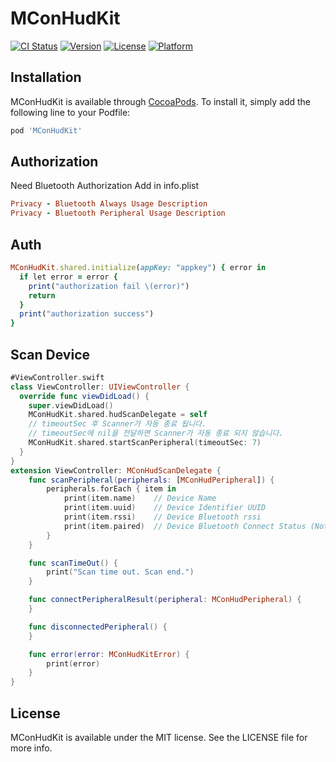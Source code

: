 # MConHudKit

[![CI Status](https://img.shields.io/travis/developers@telecons.co.kr/MConHudKit.svg?style=flat)](https://travis-ci.org/developers@telecons.co.kr/MConHudKit)
[![Version](https://img.shields.io/cocoapods/v/MConHudKit.svg?style=flat)](https://cocoapods.org/pods/MConHudKit)
[![License](https://img.shields.io/cocoapods/l/MConHudKit.svg?style=flat)](https://cocoapods.org/pods/MConHudKit)
[![Platform](https://img.shields.io/cocoapods/p/MConHudKit.svg?style=flat)](https://cocoapods.org/pods/MConHudKit)

## Installation

MConHudKit is available through [CocoaPods](https://cocoapods.org). To install
it, simply add the following line to your Podfile:

```ruby
pod 'MConHudKit'
```

## Authorization

Need Bluetooth Authorization
Add in info.plist
```ruby
Privacy - Bluetooth Always Usage Description
Privacy - Bluetooth Peripheral Usage Description
```

## Auth

```ruby
MConHudKit.shared.initialize(appKey: "appkey") { error in
  if let error = error {
    print("authorization fail \(error)")
    return
  }
  print("authorization success")
}
```

## Scan Device
```swift
#ViewController.swift
class ViewController: UIViewController {
  override func viewDidLoad() {
    super.viewDidLoad()
    MConHudKit.shared.hudScanDelegate = self
    // timeoutSec 후 Scanner가 자동 종료 됩니다.
    // timeoutSec에 nil을 전달하면 Scanner가 자동 종료 되지 않습니다.
    MConHudKit.shared.startScanPeripheral(timeoutSec: 7)
  }
}
extension ViewController: MConHudScanDelegate {
    func scanPeripheral(peripherals: [MConHudPeripheral]) {
        peripherals.forEach { item in
            print(item.name)    // Device Name
            print(item.uuid)    // Device Identifier UUID
            print(item.rssi)    // Device Bluetooth rssi
            print(item.paired)  // Device Bluetooth Connect Status (Not BLE Connection)
        }
    }

    func scanTimeOut() {
        print("Scan time out. Scan end.")
    }

    func connectPeripheralResult(peripheral: MConHudPeripheral) {
    }

    func disconnectedPeripheral() {
    }

    func error(error: MConHudKitError) {
        print(error)
    }
}
```

## License

MConHudKit is available under the MIT license. See the LICENSE file for more info.
